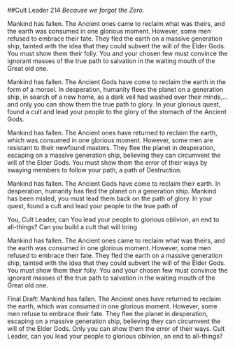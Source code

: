 ##Cult Leader 214 
*Because we forgot the Zero.*


Mankind has fallen. The Ancient ones came to reclaim what was theirs, and the earth was consumed in one glorious moment. However, some men refused to embrace their fate. They fled the earth on a massive generation ship, tainted with the idea that they could subvert the will of the Elder Gods. You must show them their folly. You and your chosen few must convince the ignorant masses of the true path to salvation in the waiting mouth of the Great old one. 

Mankind has fallen. The Ancient Gods have come to reclaim the earth in the form of a morsel.  In desperation, humanity flees the planet on a generation ship, in search of a new home, as a dark veil had washed over their minds,... and only you can show them the true path to glory.  In your glorious quest, found a cult and lead your people to the glory of the stomach of the Ancient Gods.

Mankind has fallen.  The Ancient ones have returned to reclaim the earth, which was consumed in one glorious moment.  However, some men are resistant to their newfound masters.  They flee the planet in desperation, escaping on a massive generation ship, believing they can circumvent the will of the Elder Gods.  You must show them the error of their ways by swaying members to follow your path, a path of Destruction.

Mankind has fallen. The Ancient Gods have come to reclaim their earth. In desperation, humanity has fled the planet on a generation ship. Mankind has been misled, you must lead them back on the path of glory. In your quest, found a cult and lead your people to the true path of

You, Cult Leader, can You lead your people to glorious oblivion, an end to all-things? Can you build a cult that will bring 

Mankind has fallen. The Ancient ones came to reclaim what was theirs, and the earth was consumed in one glorious moment. However, some men refused to embrace their fate. They fled the earth on a massive generation ship, tainted with the idea that they could subvert the will of the Elder Gods. You must show them their folly. You and your chosen few must convince the ignorant masses of the true path to salvation in the waiting mouth of the Great old one. 


Final Draft:
Mankind has fallen. The Ancient ones have returned to reclaim the earth, which was consumed in one glorious moment. However, some men refuse to embrace their fate. They flee the planet in desperation, escaping on a massive generation ship, believing they can circumvent the will of the Elder Gods. Only you can show them the error of their ways. Cult Leader, can you lead your people to glorious oblivion, an end to all-things? 
